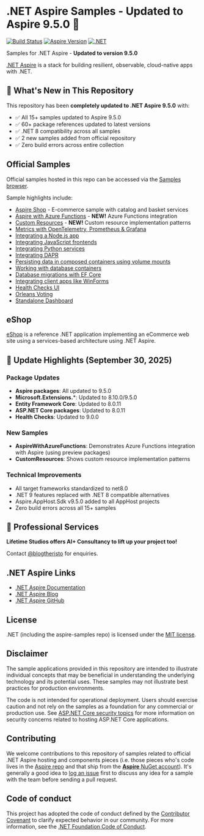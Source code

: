 # .NET Aspire Samples - Updated to Aspire 9.5.0 🚀

[![Build Status](https://img.shields.io/badge/build-passing-brightgreen.svg)](https://github.com/blogtheristo/aspire-samples95)
[![Aspire Version](https://img.shields.io/badge/Aspire-9.5.0-blue.svg)](https://learn.microsoft.com/dotnet/aspire/whats-new/dotnet-aspire-9.5)
[![.NET](https://img.shields.io/badge/.NET-8.0-purple.svg)](https://dotnet.microsoft.com/download/dotnet/8.0)

Samples for .NET Aspire - **Updated to version 9.5.0**

[.NET Aspire](https://aka.ms/aspireannouncement) is a stack for building resilient, observable, cloud-native apps with .NET.

## 🎯 What's New in This Repository

This repository has been **completely updated to .NET Aspire 9.5.0** with:
- ✅ All 15+ samples updated to Aspire 9.5.0
- ✅ 60+ package references updated to latest versions
- ✅ .NET 8 compatibility across all samples
- ✅ 2 new samples added from official repository
- ✅ Zero build errors across entire collection

## Official Samples

Official samples hosted in this repo can be accessed via the [Samples browser](https://learn.microsoft.com/samples/browse/?expanded=dotnet&products=dotnet-aspire).

Sample highlights include:

- [Aspire Shop](./samples/AspireShop/) - E-commerce sample with catalog and basket services
- [Aspire with Azure Functions](./samples/AspireWithAzureFunctions/) - **NEW!** Azure Functions integration
- [Custom Resources](./samples/CustomResources/) - **NEW!** Custom resource implementation patterns
- [Metrics with OpenTelemetry, Prometheus & Grafana](./samples/Metrics)
- [Integrating a Node.js app](./samples/AspireWithNode)
- [Integrating JavaScript frontends](./samples/AspireWithJavaScript)
- [Integrating Python services](./samples/AspireWithPython)
- [Integrating DAPR](./samples/AspireWithDapr)
- [Persisting data in composed containers using volume mounts](./samples/VolumeMount)
- [Working with database containers](./samples/DatabaseContainers)
- [Database migrations with EF Core](./samples/DatabaseMigrations)
- [Integrating client apps like WinForms](./samples/ClientAppsIntegration)
- [Health Checks UI](./samples/HealthChecksUI)
- [Orleans Voting](./samples/OrleansVoting)
- [Standalone Dashboard](./samples/StandaloneDashboard)

## eShop

[eShop](https://github.com/dotnet/eshop) is a reference .NET application implementing an eCommerce web site using a services-based architecture using .NET Aspire.

## 🔧 Update Highlights (September 30, 2025)

### Package Updates
- **Aspire packages**: All updated to 9.5.0
- **Microsoft.Extensions.***: Updated to 8.10.0/9.5.0
- **Entity Framework Core**: Updated to 8.0.11
- **ASP.NET Core packages**: Updated to 8.0.11
- **Health Checks**: Updated to 9.0.0

### New Samples
- **AspireWithAzureFunctions**: Demonstrates Azure Functions integration with Aspire (using preview packages)
- **CustomResources**: Shows custom resource implementation patterns

### Technical Improvements
- All target frameworks standardized to net8.0
- .NET 9 features replaced with .NET 8 compatible alternatives
- Aspire.AppHost.Sdk v9.5.0 added to all AppHost projects
- Zero build errors across all 15+ samples

## 💼 Professional Services

**Lifetime Studios offers AI+ Consultancy to lift up your project too!**

Contact [@blogtheristo](https://github.com/blogtheristo) for enquiries.

## .NET Aspire Links

- [.NET Aspire Documentation](https://learn.microsoft.com/dotnet/aspire)
- [.NET Aspire Blog](https://aka.ms/aspireannouncement)
- [.NET Aspire GitHub](https://github.com/dotnet/aspire)

## License

.NET (including the aspire-samples repo) is licensed under the [MIT license](./LICENSE).

## Disclaimer

The sample applications provided in this repository are intended to illustrate individual concepts that may be beneficial in understanding the underlying technology and its potential uses. These samples may not illustrate best practices for production environments.

The code is not intended for operational deployment. Users should exercise caution and not rely on the samples as a foundation for any commercial or production use. See [ASP.NET Core security topics](https://learn.microsoft.com/aspnet/core/security/) for more information on security concerns related to hosting ASP.NET Core applications.

## Contributing

We welcome contributions to this repository of samples related to official .NET Aspire hosting and components pieces (i.e. those pieces who's code lives in the [Aspire repo](https://github.com/dotnet/aspire) and that ship from the [**Aspire** NuGet account](https://www.nuget.org/profiles/aspire)). It's generally a good idea to [log an issue](https://github.com/dotnet/aspire-samples/issues/new/choose) first to discuss any idea for a sample with the team before sending a pull request.

## Code of conduct

This project has adopted the code of conduct defined by the [Contributor Covenant](https://contributor-covenant.org) to clarify expected behavior in our community. For more information, see the [.NET Foundation Code of Conduct](https://www.dotnetfoundation.org/code-of-conduct).

